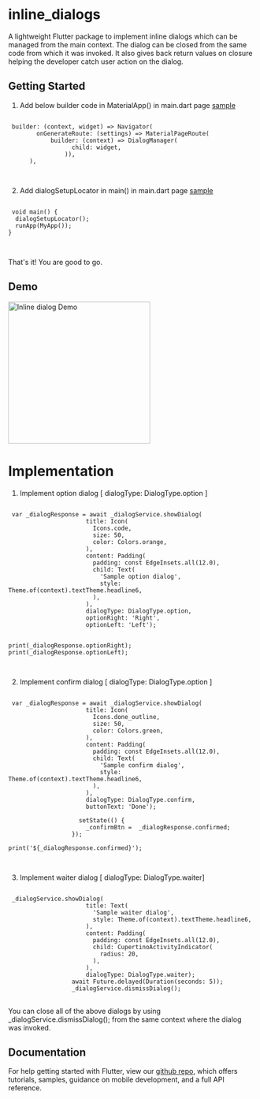 #  inline_dialogs

A lightweight Flutter package to implement inline dialogs which can be managed from the main context.
The dialog can be closed from the same code from which it was invoked. 
It also gives back return values on closure helping the developer catch user action on the dialog.

## Getting Started

1. Add below builder code in MaterialApp() in main.dart page [sample](https://github.com/1SouravGhosh/flutter_inline_dialogs/blob/master/example/sample_app.dart/)

<pre>
<code class='language-dart hljs'>
 builder: (context, widget) => Navigator(
        onGenerateRoute: (settings) => MaterialPageRoute(
            builder: (context) => DialogManager(
                  child: widget,
                )),
      ),

</code>
</pre>

2. Add dialogSetupLocator in main() in main.dart page [sample](https://github.com/1SouravGhosh/flutter_inline_dialogs/blob/master/example/sample_app.dart/)

<pre>
<code class='language-dart hljs'>
 void main() {
  dialogSetupLocator();
  runApp(MyApp());
}

</code>
</pre>

That's it! You are good to go. 

## Demo
<p><img src='https://raw.githubusercontent.com/1SouravGhosh/flutter_inline_dialogs/master/assets/explainer.gif' style='width: 30vw; min-width: 30px;' alt='Inline dialog Demo'/>
</p>

# Implementation


1. Implement option dialog  [ dialogType: DialogType.option ]
<pre>
<code class='language-dart hljs'>
 var _dialogResponse = await _dialogService.showDialog(
                      title: Icon(
                        Icons.code,
                        size: 50,
                        color: Colors.orange,
                      ),
                      content: Padding(
                        padding: const EdgeInsets.all(12.0),
                        child: Text(
                          'Sample option dialog',
                          style: Theme.of(context).textTheme.headline6,
                        ),
                      ),
                      dialogType: DialogType.option,
                      optionRight: 'Right',
                      optionLeft: 'Left');
                 
                    
print(_dialogResponse.optionRight);
print(_dialogResponse.optionLeft);
                  
</code>
</pre>

2. Implement confirm dialog  [ dialogType: DialogType.option ]
<pre>
<code class='language-dart hljs'>
 var _dialogResponse = await _dialogService.showDialog(
                      title: Icon(
                        Icons.done_outline,
                        size: 50,
                        color: Colors.green,
                      ),
                      content: Padding(
                        padding: const EdgeInsets.all(12.0),
                        child: Text(
                          'Sample confirm dialog',
                          style: Theme.of(context).textTheme.headline6,
                        ),
                      ),
                      dialogType: DialogType.confirm,
                      buttonText: 'Done');
                 
                    setState(() {
                      _confirmBtn =  _dialogResponse.confirmed;
                  });
                                  
print('${_dialogResponse.confirmed}');
                  
</code>
</pre>

3. Implement waiter dialog  [ dialogType: DialogType.waiter]
<pre>
<code class='language-dart hljs'>
 _dialogService.showDialog(
                      title: Text(
                        'Sample waiter dialog',
                        style: Theme.of(context).textTheme.headline6,
                      ),
                      content: Padding(
                        padding: const EdgeInsets.all(12.0),
                        child: CupertinoActivityIndicator(
                          radius: 20,
                        ),
                      ),
                      dialogType: DialogType.waiter);
                  await Future.delayed(Duration(seconds: 5));
                  _dialogService.dismissDialog();               
</code>
</pre>



You can close all of the above dialogs by using   _dialogService.dismissDialog(); from the same context where the dialog was invoked.

## Documentation
For help getting started with Flutter, view our 
[github repo](https://github.com/1SouravGhosh/flutter_inline_dialogs/), which offers tutorials, 
samples, guidance on mobile development, and a full API reference.



